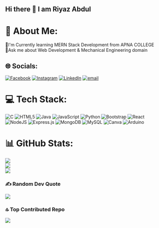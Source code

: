 ## Hi there 👋 I am Riyaz Abdul

# 💫 About Me:
🌱I'm Currently learning MERN Stack Development from APNA COLLEGE<br>💬Ask me about Web Development & Mechanical Engineering domain<br>


## 🌐 Socials:
[![Facebook](https://img.shields.io/badge/Facebook-%231877F2.svg?logo=Facebook&logoColor=white)](https://facebook.com/RiyazAbdul9533) [![Instagram](https://img.shields.io/badge/Instagram-%23E4405F.svg?logo=Instagram&logoColor=white)](https://instagram.com/riyazz_abdul) [![LinkedIn](https://img.shields.io/badge/LinkedIn-%230077B5.svg?logo=linkedin&logoColor=white)](https://linkedin.com/in/riyaz-abdul2004) [![email](https://img.shields.io/badge/Email-D14836?logo=gmail&logoColor=white)](mailto:a.riyaz3377@gmail.com) 

# 💻 Tech Stack:
![C](https://img.shields.io/badge/c-%2300599C.svg?style=for-the-badge&logo=c&logoColor=white) ![HTML5](https://img.shields.io/badge/html5-%23E34F26.svg?style=for-the-badge&logo=html5&logoColor=white) ![Java](https://img.shields.io/badge/java-%23ED8B00.svg?style=for-the-badge&logo=openjdk&logoColor=white) ![JavaScript](https://img.shields.io/badge/javascript-%23323330.svg?style=for-the-badge&logo=javascript&logoColor=%23F7DF1E) ![Python](https://img.shields.io/badge/python-3670A0?style=for-the-badge&logo=python&logoColor=ffdd54) ![Bootstrap](https://img.shields.io/badge/bootstrap-%238511FA.svg?style=for-the-badge&logo=bootstrap&logoColor=white) ![React](https://img.shields.io/badge/react-%2320232a.svg?style=for-the-badge&logo=react&logoColor=%2361DAFB) ![NodeJS](https://img.shields.io/badge/node.js-6DA55F?style=for-the-badge&logo=node.js&logoColor=white) ![Express.js](https://img.shields.io/badge/express.js-%23404d59.svg?style=for-the-badge&logo=express&logoColor=%2361DAFB) ![MongoDB](https://img.shields.io/badge/MongoDB-%234ea94b.svg?style=for-the-badge&logo=mongodb&logoColor=white) ![MySQL](https://img.shields.io/badge/mysql-4479A1.svg?style=for-the-badge&logo=mysql&logoColor=white) ![Canva](https://img.shields.io/badge/Canva-%2300C4CC.svg?style=for-the-badge&logo=Canva&logoColor=white) ![Arduino](https://img.shields.io/badge/-Arduino-00979D?style=for-the-badge&logo=Arduino&logoColor=white)
# 📊 GitHub Stats:
![](https://github-readme-stats.vercel.app/api?username=RiyazAbdul&theme=synthwave&hide_border=false&include_all_commits=true&count_private=true)<br/>
![](https://github-readme-streak-stats.herokuapp.com/?user=RiyazAbdul&theme=synthwave&hide_border=false)<br/>
![](https://github-readme-stats.vercel.app/api/top-langs/?username=RiyazAbdul&theme=synthwave&hide_border=false&include_all_commits=true&count_private=true&layout=compact)

### ✍️ Random Dev Quote
![](https://quotes-github-readme.vercel.app/api?type=horizontal&theme=radical)

### 🔝 Top Contributed Repo
![](https://github-contributor-stats.vercel.app/api?username=RiyazAbdul&limit=5&theme=dark&combine_all_yearly_contributions=true)

<!-- Proudly created with GPRM ( https://gprm.itsvg.in ) -->
